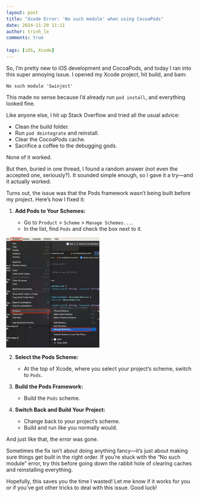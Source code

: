 ```yaml
---
layout: post
title: "Xcode Error: 'No such module' when using CocoaPods"
date: 2024-11-20 11:11
author: trinh_le
comments: true

tags: [iOS, Xcode]
---
```


So, I’m pretty new to iOS development and CocoaPods, and today I ran into this super annoying issue. I opened my Xcode project, hit build, and bam:

```
No such module 'Swinject'
```

This made no sense because I’d already run `pod install`, and everything looked fine.

Like anyone else, I hit up Stack Overflow and tried all the usual advice:

-   Clean the build folder.
-   Run `pod deintegrate` and reinstall.
-   Clear the CocoaPods cache.
-   Sacrifice a coffee to the debugging gods.

None of it worked.

But then, buried in one thread, I found a random answer (not even the accepted one, seriously?). It sounded simple enough, so I gave it a try—and it actually worked.

Turns out, the issue was that the Pods framework wasn’t being built before my project. Here’s how I fixed it:

1. **Add Pods to Your Schemes:**

    - Go to `Product` > `Scheme` > `Manage Schemes...`.
    - In the list, find `Pods` and check the box next to it.

<img src="/assets/images/ios/scheme.png" width="250"/>

2. **Select the Pods Scheme:**

    - At the top of Xcode, where you select your project’s scheme, switch to `Pods`.

3. **Build the Pods Framework:**

    - Build the `Pods` scheme.

4. **Switch Back and Build Your Project:**
    - Change back to your project’s scheme.
    - Build and run like you normally would.

And just like that, the error was gone.

Sometimes the fix isn’t about doing anything fancy—it’s just about making sure things get built in the right order. If you’re stuck with the “No such module” error, try this before going down the rabbit hole of clearing caches and reinstalling everything.

Hopefully, this saves you the time I wasted! Let me know if it works for you or if you’ve got other tricks to deal with this issue. Good luck!
